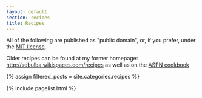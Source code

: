 ```yaml
---
layout: default
section: recipes
title: Recipes
---
```


All of the following are published as "public domain", or, if you prefer, under the 
[MIT license](http://www.opensource.org/licenses/mit-license.php).

Older recipes can be found at my former homepage: <http://sebulba.wikispaces.com/recipes>
as well as on the [ASPN cookbook](http://code.activestate.com/recipes/users/2520014/)

{% assign filtered_posts = site.categories.recipes %}

{% include pagelist.html %}


